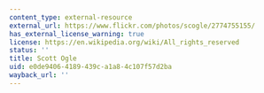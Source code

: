 ```yaml
---
content_type: external-resource
external_url: https://www.flickr.com/photos/scogle/2774755155/
has_external_license_warning: true
license: https://en.wikipedia.org/wiki/All_rights_reserved
status: ''
title: Scott Ogle
uid: e0de9406-4189-439c-a1a8-4c107f57d2ba
wayback_url: ''
---
```

